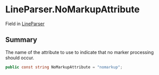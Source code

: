 # LineParser.NoMarkupAttribute

Field in [LineParser](/docs/api/csharp/yarn.markup.lineparser.md)

## Summary


The name of the attribute to use to indicate that no marker
processing should occur.


```csharp
public const string NoMarkupAttribute = "nomarkup";
```

